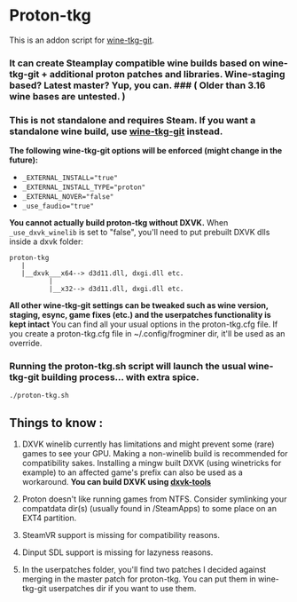 # Proton-tkg

This is an addon script for [wine-tkg-git](https://github.com/Tk-Glitch/PKGBUILDS/tree/master/wine-tkg-git).

### It can create Steamplay compatible wine builds based on wine-tkg-git + additional proton patches and libraries. Wine-staging based? Latest master? Yup, you can. ### ( **Older than 3.16 wine bases are untested.** )

### This is not standalone and requires Steam. If you want a standalone wine build, use [wine-tkg-git](https://github.com/Tk-Glitch/PKGBUILDS/tree/master/wine-tkg-git) instead. ###

**The following wine-tkg-git options will be enforced (might change in the future):**
- `_EXTERNAL_INSTALL="true"`
- `_EXTERNAL_INSTALL_TYPE="proton"`
- `_EXTERNAL_NOVER="false"`
- `_use_faudio="true"`

**You cannot actually build proton-tkg without DXVK.** When `_use_dxvk_winelib` is set to "false", you'll need to put prebuilt DXVK dlls inside a dxvk folder:
```
proton-tkg
   |
   |__dxvk___x64--> d3d11.dll, dxgi.dll etc.
          |
          |__x32--> d3d11.dll, dxgi.dll etc.
```

**All other wine-tkg-git settings can be tweaked such as wine version, staging, esync, game fixes (etc.) and the userpatches functionality is kept intact**
You can find all your usual options in the proton-tkg.cfg file. If you create a proton-tkg.cfg file in ~/.config/frogminer dir, it'll be used as an override.

### Running the proton-tkg.sh script will launch the usual wine-tkg-git building process... with extra spice. ###
```
./proton-tkg.sh
```

## Things to know :

1. DXVK winelib currently has limitations and might prevent some (rare) games to see your GPU. Making a non-winelib build is recommended for compatibility sakes. Installing a mingw built DXVK (using winetricks for example) to an affected game's prefix can also be used as a workaround. **You can build DXVK using [dxvk-tools](https://github.com/Tk-Glitch/PKGBUILDS/tree/master/dxvk-tools)**

2. Proton doesn't like running games from NTFS. Consider symlinking your compatdata dir(s) (usually found in /SteamApps) to some place on an EXT4 partition.

3. SteamVR support is missing for compatibility reasons.

4. Dinput SDL support is missing for lazyness reasons.

5. In the userpatches folder, you'll find two patches I decided against merging in the master patch for proton-tkg. You can put them in wine-tkg-git userpatches dir if you want to use them.
